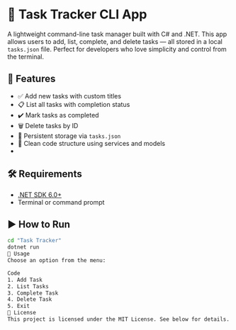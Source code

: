 # 📝 Task Tracker CLI App

A lightweight command-line task manager built with C# and .NET. This app allows users to add, list, complete, and delete tasks — all stored in a local `tasks.json` file. Perfect for developers who love simplicity and control from the terminal.

## 🚀 Features

- ✅ Add new tasks with custom titles  
- 📋 List all tasks with completion status  
- ✔️ Mark tasks as completed  
- 🗑️ Delete tasks by ID  
- 💾 Persistent storage via `tasks.json`  
- 🧼 Clean code structure using services and models
- 

## 🛠 Requirements

- [.NET SDK 6.0+](https://dotnet.microsoft.com/download)
- Terminal or command prompt

## ▶️ How to Run

```bash
cd "Task Tracker"
dotnet run
📌 Usage
Choose an option from the menu:

Code
1. Add Task
2. List Tasks
3. Complete Task
4. Delete Task
5. Exit
📄 License
This project is licensed under the MIT License. See below for details.
